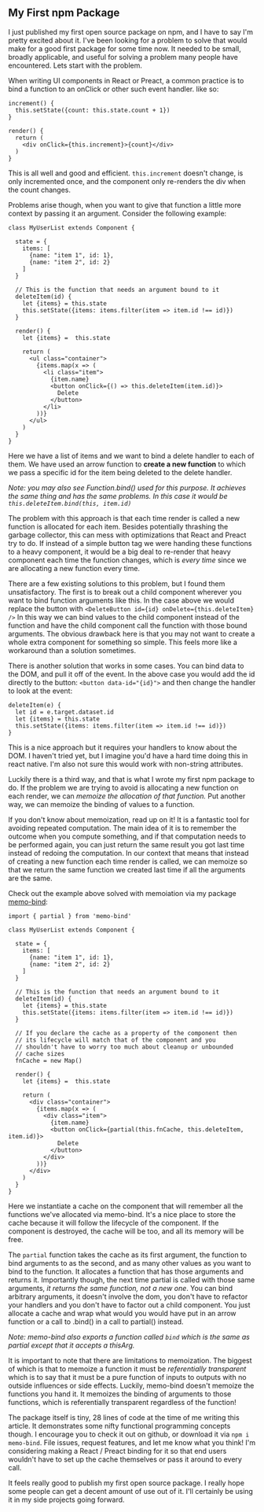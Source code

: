 ## My First npm Package

I just published my first open source package on npm, and I have to say I'm pretty excited about it. I've been looking for a problem to solve that would make for a good first package for some time now. It needed to be small, broadly applicable, and useful for solving a problem many people have encountered. Lets start with the problem.

When writing UI components in React or Preact, a common practice is to bind a function to an onClick or other such event handler. like so:
```
increment() {
  this.setState({count: this.state.count + 1})
}

render() {
  return (
    <div onClick={this.increment}>{count}</div>
  )
}
```
This is all well and good and efficient. `this.increment` doesn't change, is only incremented once, and the component only re-renders the div when the count changes.

Problems arise though, when you want to give that function a little more context by passing it an argument. Consider the following example:
```
class MyUserList extends Component {

  state = {
    items: [
      {name: "item 1", id: 1},
      {name: "item 2", id: 2}
    ]
  }

  // This is the function that needs an argument bound to it
  deleteItem(id) {
    let {items} = this.state
    this.setState({items: items.filter(item => item.id !== id)})
  }

  render() {
    let {items} =  this.state

    return (
      <ul class="container">
        {items.map(x => (
          <li class="item">
            {item.name}
            <button onClick={() => this.deleteItem(item.id)}>
              Delete
            </button>
          </li>
        ))}
      </ul>
    )
  }
}
```

Here we have a list of items and we want to bind a delete handler to each of them. We have used an arrow function to **create a new function** to which we pass a specific id for the item being deleted to the delete handler. 

*Note: you may also see Function.bind() used for this purpose. It achieves the same thing and has the same problems. In this case it would be `this.deleteItem.bind(this, item.id)`*

The problem with this approach is that each time render is called a new function is allocated for each item. Besides potentially thrashing the garbage collector, this can mess with optimizations that React and Preact try to do. If instead of a simple button tag we were handing these functions to a heavy component, it would be a big deal to re-render that heavy component each time the function changes, which is *every time* since we are allocating a new function every time. 

There are a few existing solutions to this problem, but I found them unsatisfactory. The first is to break out a child component wherever you want to bind function arguments like this. In the case above we would replace the button with 
```<DeleteButton id={id} onDelete={this.deleteItem} />``` 
In this way we can bind values to the child component instead of the function and have the child component call the function with those bound arguments. The obvious drawback here is that you may not want to create a whole extra component for something so simple. This feels more like a workaround than a solution sometimes.

There is another solution that works in some cases. You can bind data to the DOM, and pull it off of the event. In the above case you would add the id directly to the button: `<button data-id="{id}">` and then change the handler to look at the event:
```
deleteItem(e) {
  let id = e.target.dataset.id
  let {items} = this.state
  this.setState({items: items.filter(item => item.id !== id)})
}
```

This is a nice approach but it requires your handlers to know about the DOM. I haven't tried yet, but I imagine you'd have a hard time doing this in react native. I'm also not sure this would work with non-string attributes.

Luckily there is a third way, and that is what I wrote my first npm package to do. If the problem we are trying to avoid is allocating a new function on each render, we can *memoize the allocation of that function.* Put another way, we can memoize the binding of values to a function. 

If you don't know about memoization, read up on it! It is a fantastic tool for avoiding repeated computation. The main idea of it is to remember the outcome when you compute something, and if that computation needs to be performed again, you can just return the same result you got last time instead of redoing the computation. In our context that means that instead of creating a new function each time render is called, we can memoize so that we return the same function we created last time if all the arguments are the same.

Check out the example above solved with memoiation via my package [memo-bind](http://github.com/rileyatodd/memo-bind): 
```
import { partial } from 'memo-bind'

class MyUserList extends Component {

  state = {
    items: [
      {name: "item 1", id: 1},
      {name: "item 2", id: 2}
    ]
  }

  // This is the function that needs an argument bound to it
  deleteItem(id) {
    let {items} = this.state
    this.setState({items: items.filter(item => item.id !== id)})
  }

  // If you declare the cache as a property of the component then
  // its lifecycle will match that of the component and you 
  // shouldn't have to worry too much about cleanup or unbounded
  // cache sizes
  fnCache = new Map()

  render() {
    let {items} =  this.state

    return (
      <div class="container">
        {items.map(x => (
          <div class="item">
            {item.name}
            <button onClick={partial(this.fnCache, this.deleteItem, item.id)}>
              Delete
            </button>
          </div>
        ))}
      </div>
    )
  }
}
```

Here we instantiate a cache on the component that will remember all the functions we've allocated via memo-bind. It's a nice place to store the cache because it will follow the lifecycle of the component. If the component is destroyed, the cache will be too, and all its memory will be free. 

The `partial` function takes the cache as its first argument, the function to bind arguments to as the second, and as many other values as you want to bind to the function. It allocates a function that has those arguments and returns it. Importantly though, the next time partial is called with those same arguments, *it returns the same function, not a new one*. You can bind arbitrary arguments, it doesn't involve the dom, you don't have to refactor your handlers and you don't have to factor out a child component. You just allocate a cache and wrap what would you would have put in an arrow function or a call to .bind() in a call to partial() instead. 

*Note: memo-bind also exports a function called `bind` which is the same as partial except that it accepts a thisArg.*

It is important to note that there are limitations to memoization. The biggest of which is that to memoize a function it must be *referentially transparent* which is to say that it must be a pure function of inputs to outputs with no outside influences or side effects. Luckily, memo-bind doesn't memoize the functions you hand it. It memoizes the binding of arguments to those functions, which is referentially transparent regardless of the function! 

The package itself is tiny, 28 lines of code at the time of me writing this article. It demonstrates some nifty functional programming concepts though. I encourage you to check it out on github, or download it via `npm i memo-bind`. File issues, request features, and let me know what you think! I'm considering making a React / Preact binding for it so that end users wouldn't have to set up the cache themselves or pass it around to every call.

It feels really good to publish my first open source package. I really hope some people can get a decent amount of use out of it. I'll certainly be using it in my side projects going forward.